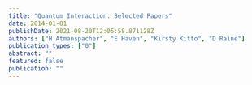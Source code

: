 ```yaml
---
title: "Quantum Interaction. Selected Papers"
date: 2014-01-01
publishDate: 2021-08-20T12:05:58.871128Z
authors: ["H Atmanspacher", "E Haven", "Kirsty Kitto", "D Raine"]
publication_types: ["0"]
abstract: ""
featured: false
publication: ""
---
```


